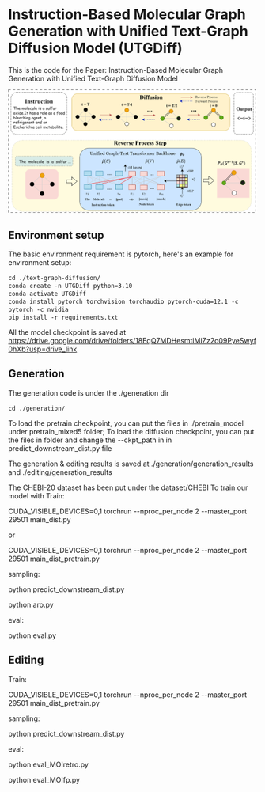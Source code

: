# Instruction-Based Molecular Graph Generation with Unified Text-Graph Diffusion Model (UTGDiff)

This is the code for the Paper: Instruction-Based Molecular Graph Generation with Unified Text-Graph Diffusion Model

![Overview of UTGDiff](./overview_final.png)

## Environment setup

The basic environment requirement is pytorch, here's an example for environment setup:

```
cd ./text-graph-diffusion/
conda create -n UTGDiff python=3.10
conda activate UTGDiff
conda install pytorch torchvision torchaudio pytorch-cuda=12.1 -c pytorch -c nvidia
pip install -r requirements.txt 
```

All the model checkpoint is saved at https://drive.google.com/drive/folders/18EqQ7MDHesmtiMiZz2o09PyeSwyf0hXb?usp=drive_link

## Generation

The generation code is under the ./generation dir

```
cd ./generation/
```

To load the pretrain checkpoint, you can put the files in ./pretrain_model under pretrain_mixed5 folder; To load the diffusion checkpoint, you can put the files in folder and change the --ckpt_path in in predict_downstream_dist.py file 

The generation & editing results is saved at ./generation/generation_results and ./editing/generation_results

The CHEBI-20 dataset has been put under the dataset/CHEBI To train our model with Train:

CUDA_VISIBLE_DEVICES=0,1 torchrun --nproc_per_node 2 --master_port 29501 main_dist.py

or 

CUDA_VISIBLE_DEVICES=0,1 torchrun --nproc_per_node 2 --master_port 29501 main_dist_pretrain.py

sampling:

python predict_downstream_dist.py

python aro.py

eval:

python eval.py

## Editing

Train:

CUDA_VISIBLE_DEVICES=0,1 torchrun --nproc_per_node 2 --master_port 29501 main_dist_pretrain.py

sampling:

python predict_downstream_dist.py

eval:

python eval_MOIretro.py

python eval_MOIfp.py

